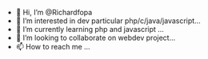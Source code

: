 - 👋 Hi, I’m @Richardfopa
- 👀 I’m interested in dev particular php/c/java/javascript...
- 🌱 I’m currently learning php and javascript ...
- 💞️ I’m looking to collaborate on webdev project...
- 📫 How to reach me ...

<!---
Richardfopa/Richardfopa is a ✨ special ✨ repository because its `README.md` (this file) appears on your GitHub profile.
You can click the Preview link to take a look at your changes.
--->
